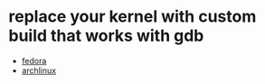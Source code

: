 # replace your kernel with custom build that works with gdb

* [fedora](fedora.md)
* [archlinux](archlinux-gdb.md)

